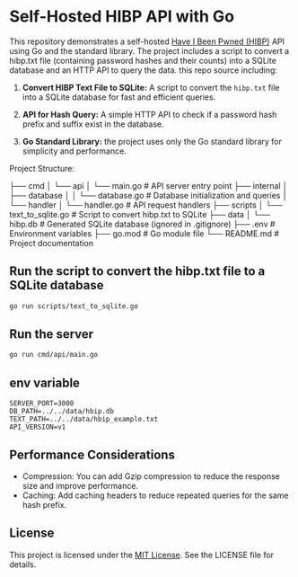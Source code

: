 # Self-Hosted HIBP API with Go

This repository demonstrates a self-hosted [Have I Been Pwned (HIBP)](https://haveibeenpwned.com/Passwords) API using Go and the standard library. The project includes a script to convert a hibp.txt file (containing password hashes and their counts) into a SQLite database and an HTTP API to query the data. this repo source including:

1. **Convert HIBP Text File to SQLite:**
   A script to convert the `hibp.txt` file into a SQLite database for fast and efficient queries.

2. **API for Hash Query:**
   A simple HTTP API to check if a password hash prefix and suffix exist in the database.

3. **Go Standard Library:**
   the project uses only the Go standard library for simplicity and performance.

Project Structure:

├── cmd
│ └── api
│ └── main.go # API server entry point
├── internal
│ ├── database
│ │ └── database.go # Database initialization and queries
│ └── handler
│ └── handler.go # API request handlers
├── scripts
│ └── text_to_sqlite.go # Script to convert hibp.txt to SQLite
├── data
│ └── hibp.db # Generated SQLite database (ignored in .gitignore)
├── .env # Environment variables
├── go.mod # Go module file
└── README.md # Project documentation

## Run the script to convert the hibp.txt file to a SQLite database

```bash
go run scripts/text_to_sqlite.go
```

## Run the server

```bash
go run cmd/api/main.go
```

## env variable

```
SERVER_PORT=3000
DB_PATH=../../data/hbip.db
TEXT_PATH=../../data/hbip_example.txt
API_VERSION=v1
```

## Performance Considerations

- Compression: You can add Gzip compression to reduce the response size and improve performance.
- Caching: Add caching headers to reduce repeated queries for the same hash prefix.

## License

This project is licensed under the [MIT License](https://opensource.org/license/mit). See the LICENSE file for details.
